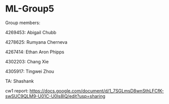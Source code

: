 # ML-Group5
Group members:

4269453: Abigail Chubb

4278625: Rumyana Cherneva 

4267414: Ethan Aron Phipps 

4302203: Chang Xie 

4305917: Tingwei Zhou

TA: Shashank

cw1 report: https://docs.google.com/document/d/1_7SGLmsD8wnSthLFCfK-swSUC9QLM9-U01C-U0ls8lQ/edit?usp=sharing

